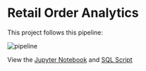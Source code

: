 # Retail Order Analytics
This project follows this pipeline:

![pipeline](https://github.com/ndomah/Nilesh-Data-Portfolio/blob/main/Retail%20Orders%20Analytics/Pipeline.png)

View the [Jupyter Notebook](https://github.com/ndomah/Nilesh-Data-Portfolio/blob/main/Retail%20Orders%20Analytics/Retail%20Orders%20Analytics.ipynb) and [SQL Script](https://github.com/ndomah/Nilesh-Data-Portfolio/blob/main/Retail%20Orders%20Analytics/Retail%20Orders%20Analytics.sql)
